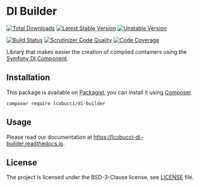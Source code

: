 # DI Builder

[![Total Downloads]](https://packagist.org/packages/lcobucci/di-builder)
[![Latest Stable Version]](https://packagist.org/packages/lcobucci/di-builder)
[![Unstable Version]](https://packagist.org/packages/lcobucci/di-builder)

[![Build Status]](http://travis-ci.com/lcobucci/di-builder)
[![Scrutinizer Code Quality]](https://scrutinizer-ci.com/g/lcobucci/di-builder/?branch=6.0.x)
[![Code Coverage]](https://scrutinizer-ci.com/g/lcobucci/di-builder/?branch=6.0.x)

Library that makes easier the creation of compiled containers using the [Symfony DI Component].

## Installation

This package is available on [Packagist], you can install it using [Composer].

```shell
composer require lcobucci/di-builder
```

## Usage

Please read our documentation at <https://lcobucci-di-builder.readthedocs.io>.

## License

The project is licensed under the BSD-3-Clause license, see [LICENSE] file.

[Total Downloads]: https://img.shields.io/packagist/dt/lcobucci/di-builder.svg?style=flat-square
[Latest Stable Version]: https://img.shields.io/packagist/v/lcobucci/di-builder.svg?style=flat-square
[Unstable Version]: https://img.shields.io/packagist/vpre/lcobucci/di-builder.svg?style=flat-square
[Build Status]: https://img.shields.io/travis/com/lcobucci/di-builder.svg?style=flat-square
[Scrutinizer Code Quality]: https://img.shields.io/scrutinizer/g/lcobucci/di-builder/6.0.x.svg?style=flat-square
[Code Coverage]: https://img.shields.io/scrutinizer/coverage/g/lcobucci/di-builder/6.0.x.svg?style=flat-square
[Symfony DI Component]: http://symfony.com/doc/current/components/dependency_injection/introduction.html
[Packagist]: http://packagist.org/packages/lcobucci/di-builder
[Composer]: http://getcomposer.org
[LICENSE]: LICENSE
